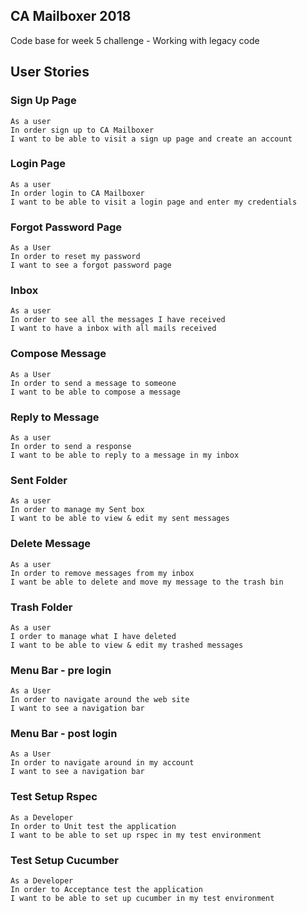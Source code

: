 ## CA Mailboxer 2018

Code base for week 5 challenge - Working with legacy code

## User Stories

### Sign Up Page

```
As a user
In order sign up to CA Mailboxer
I want to be able to visit a sign up page and create an account
```

### Login Page 

```
As a user
In order login to CA Mailboxer
I want to be able to visit a login page and enter my credentials
```

### Forgot Password Page

```
As a User
In order to reset my password
I want to see a forgot password page
```  

### Inbox

```
As a user
In order to see all the messages I have received
I want to have a inbox with all mails received
```

### Compose Message

```
As a User
In order to send a message to someone
I want to be able to compose a message
```

### Reply to Message

```
As a user
In order to send a response
I want to be able to reply to a message in my inbox
```

### Sent Folder

```
As a user
In order to manage my Sent box
I want to be able to view & edit my sent messages
```

### Delete Message

```
As a user
In order to remove messages from my inbox
I want be able to delete and move my message to the trash bin
```

### Trash Folder

```
As a user
I order to manage what I have deleted
I want to be able to view & edit my trashed messages
```

### Menu Bar - pre login

```
As a User
In order to navigate around the web site
I want to see a navigation bar
```

### Menu Bar - post login

```
As a User
In order to navigate around in my account
I want to see a navigation bar
```

### Test Setup Rspec

```
As a Developer
In order to Unit test the application
I want to be able to set up rspec in my test environment
```
### Test Setup Cucumber

```
As a Developer
In order to Acceptance test the application
I want to be able to set up cucumber in my test environment
```